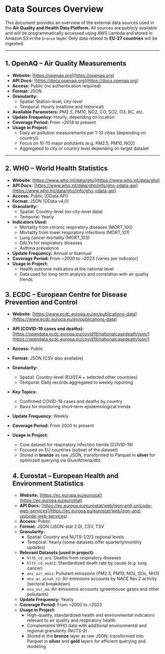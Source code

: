 # Data Sources Overview

This document provides an overview of the external data sources used in the **Air Quality and Health Data Platform**. All sources are publicly available and will be programmatically accessed using AWS Lambda and stored in Amazon S3 in the `bronze` layer. Only data related to **EU-27 countries** will be ingested.

---

## 1. OpenAQ – Air Quality Measurements

- **Website:** [https://openaq.org](https://openaq.org)
- **API Docs:** [https://docs.openaq.org](https://docs.openaq.org)
- **Access:** Public (no authentication required)
- **Format:** JSON
- **Granularity:**
  - Spatial: Station-level, city-level
  - Temporal: Hourly (realtime and historical)
- **Available Parameters:** PM2.5, PM10, NO2, CO, SO2, O3, BC, etc.
- **Update Frequency:** Hourly, depending on location
- **Coverage Period:** From ~2014 to present
- **Usage in Project:**
  - Daily air pollution measurements per 1-10 cities (depending on country))
  - Focus on 10-15 major pollutants (e.g. PM2.5, PM10, NO2)
  - Aggregated to city or country level depending on target dataset

---

## 2. WHO – World Health Statistics

- **Website:** [https://www.who.int/data/gho](https://www.who.int/data/gho)
- **API Docs:** [https://www.who.int/data/gho/info/gho-odata-api](https://www.who.int/data/gho/info/gho-odata-api)
- **Access:** Public (OData API)
- **Format:** JSON (OData v4.0)
- **Granularity:**
  - Spatial: Country-level (no city-level data)
  - Temporal: Yearly
- **Indicators Used:**
  - Mortality from chronic respiratory diseases (MORT_100)
  - Mortality from lower respiratory infections (MORT_101)
  - Lung cancer mortality (MORT_103)
  - DALYs for respiratory diseases
  - Asthma prevalence
- **Update Frequency:** Annual or biannual
- **Coverage Period:** From ~2000 to ~2023 (varies per indicator)
- **Usage in Project:**
  - Health outcome indicators at the national level
  - Data used for long-term analysis and correlation with air quality trends

## 3. ECDC – European Centre for Disease Prevention and Control

* **Website:** [https://www.ecdc.europa.eu/en/publications-data](https://www.ecdc.europa.eu/en/publications-data)
* **API (COVID-19 cases and deaths):** [https://opendata.ecdc.europa.eu/covid19/nationalcasedeath/json/](https://opendata.ecdc.europa.eu/covid19/nationalcasedeath/json/)
* **Access:** Public
* **Format:** JSON (CSV also available)
* **Granularity:**

  * Spatial: Country-level (EU/EEA + selected other countries)
  * Temporal: Daily records aggregated to weekly reporting
* **Key Topics:**

  * Confirmed COVID-19 cases and deaths by country
  * Basis for monitoring short-term epidemiological trends
* **Update Frequency:** Weekly
* **Coverage Period:** From 2020 to present
* **Usage in Project:**

  * Core dataset for respiratory infection trends (COVID-19)
  * Focused on EU countries (subset of the dataset)
  * Stored in **bronze** as raw JSON, transformed to Parquet in **silver** for optimized querying via Glue/Athena/dbt

  ## 4. Eurostat – European Health and Environment Statistics


  * **Website:** [https://ec.europa.eu/eurostat](https://ec.europa.eu/eurostat)
  * **API Docs:** [https://ec.europa.eu/eurostat/web/json-and-unicode-web-services](https://ec.europa.eu/eurostat/web/json-and-unicode-web-services)
  * **Access:** Public
  * **Format:** JSON (JSON-stat 2.0), CSV, TSV
  * **Granularity:**
    * Spatial: Country and NUTS-1/2/3 regional levels
    * Temporal: Yearly (some datasets offer quarterly/monthly updates)
  * **Relevant Datasets (used in project):**
    * `hlth_cd_aro`: Deaths from respiratory diseases
    * `hlth_cd_asdr2`: Standardized death rate by cause (e.g. lung cancer)
    * `env_air_emis`: Pollutant emissions (PM2.5, PM10, NOx, SOx, NH3)
    * `env_ac_ainah_r2`: Air emissions accounts by NACE Rev.2 activity (sectoral breakdown)
    * `env_air_aa`: Air emissions accounts (greenhouse gases and other pollutants)
  * **Update Frequency:** Yearly
  * **Coverage Period:** From ~2000 to ~2023
  * **Usage in Project:**
    * High-quality, standardized health and environmental indicators relevant to air quality and respiratory health
    * Complements WHO data with additional environmental and regional granularity (NUTS-2)
    * Stored in the **bronze** layer as raw JSON; transformed into Parquet in **silver** and **gold** layers for efficient querying and modeling

